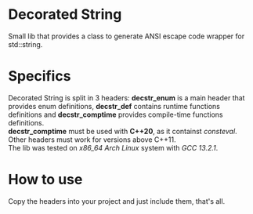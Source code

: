 # Decorated String
Small lib that provides a class to generate ANSI escape code wrapper for std::string.

# Specifics
Decorated String is split in 3 headers: **decstr_enum** is a main header that provides enum definitions, **decstr_def** contains runtime functions definitions and **decstr_comptime** provides compile-time functions definitions.\
**decstr_comptime** must be used with **C++20**, as it containst *consteval*. Other headers must work for versions above C++11.\
The lib was tested on *x86_64 Arch Linux* system with *GCC 13.2.1*.

# How to use
Copy the headers into your project and just include them, that's all.
